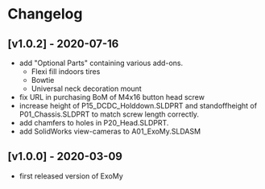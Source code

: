 # Changelog

## [v1.0.2] - 2020-07-16
- add "Optional Parts" containing various add-ons.
	- Flexi fill indoors tires
	- Bowtie
	- Universal neck decoration mount
- fix URL in purchasing BoM of M4x16 button head screw
- increase height of P15_DCDC_Holddown.SLDPRT and standoffheight of P01_Chassis.SLDPRT to match screw length correctly.
- add chamfers to holes in P20_Head.SLDPRT.
- add SolidWorks view-cameras to A01_ExoMy.SLDASM

## [v1.0.0] - 2020-03-09
- first released version of ExoMy